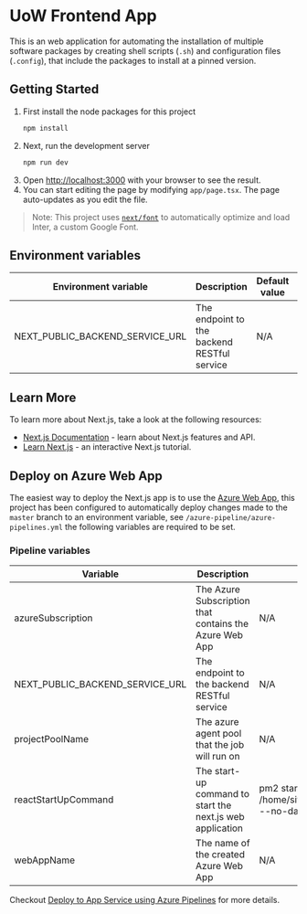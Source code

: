 # UoW Frontend App

This is an web application for automating the installation of multiple software packages by creating shell scripts (`.sh`) and configuration files (`.config`), that include the
packages to install at a pinned version.

## Getting Started

1. First install the node packages for this project
   ```bash
   npm install
   ```
2. Next, run the development server
   ```bash
   npm run dev
   ```
3. Open [http://localhost:3000](http://localhost:3000) with your browser to see the result.
4. You can start editing the page by modifying `app/page.tsx`. The page auto-updates as you edit the file.

> Note: This project uses [`next/font`](https://nextjs.org/docs/basic-features/font-optimization) to automatically optimize and load Inter, a custom Google Font.

## Environment variables

| Environment variable            | Description                                 | Default value | Required? |
| ------------------------------- | ------------------------------------------- | ------------- | --------- |
| NEXT_PUBLIC_BACKEND_SERVICE_URL | The endpoint to the backend RESTful service | N/A           | Yes       |

## Learn More

To learn more about Next.js, take a look at the following resources:

- [Next.js Documentation](https://nextjs.org/docs) - learn about Next.js features and API.
- [Learn Next.js](https://nextjs.org/learn) - an interactive Next.js tutorial.

## Deploy on Azure Web App

The easiest way to deploy the Next.js app is to use the [Azure Web App](https://azure.microsoft.com/en-gb/products/app-service/web/), this project has been configured to
automatically deploy changes made to the `master` branch to an environment variable, see `/azure-pipeline/azure-pipelines.yml` the following variables are required to be set.

### Pipeline variables

| Variable                        | Description                                               | Default value                                                | Required? |
| ------------------------------- | --------------------------------------------------------- | ------------------------------------------------------------ | --------- |
| azureSubscription               | The Azure Subscription that contains the Azure Web App    | N/A                                                          | Yes       |
| NEXT_PUBLIC_BACKEND_SERVICE_URL | The endpoint to the backend RESTful service               | N/A                                                          | Yes       |
| projectPoolName                 | The azure agent pool that the job will run on             | N/A                                                          | Yes       |
| reactStartUpCommand             | The start-up command to start the next.js web application | pm2 start /home/site/wwwroot/ecosystem.config.js --no-daemon | No        |
| webAppName                      | The name of the created Azure Web App                     | N/A                                                          | Yes       |

Checkout [Deploy to App Service using Azure Pipelines](https://learn.microsoft.com/en-us/azure/app-service/deploy-azure-pipelines?tabs=yaml) for more details.
